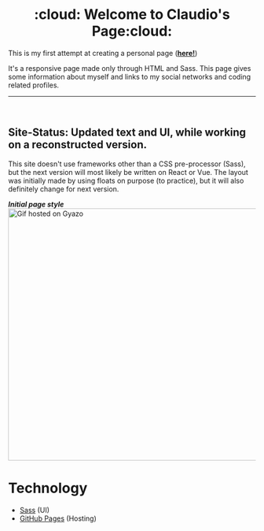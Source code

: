 # 
<h1 align='center'> :cloud: Welcome to Claudio's Page:cloud:</h1>

This is my first attempt at creating a personal page (**[here!](https://claudiferock.github.io/Page/)**)

It's a responsive page made only through  HTML and Sass. This page gives some information about myself and links to my social networks and coding related profiles.

------------------------------  
<br />

## Site-Status: Updated text and UI, while working on a reconstructed version.

This site doesn't use frameworks other than a CSS pre-processor (Sass), but the next version will most likely be written on React or Vue. The layout was initially made by using floats on purpose (to practice), but it will also definitely change for next version. 

***Initial page style***<br />
<a href="https://gyazo.com/abec9fcc48a47986f5bd749161a90b5f"><img src="https://i.gyazo.com/abec9fcc48a47986f5bd749161a90b5f.gif" alt="Gif hosted on Gyazo" width="512"/></a>

# Technology
- [Sass](https://sass-lang.com/guide) (UI)
- [GitHub Pages](https://pages.github.com/) (Hosting)
